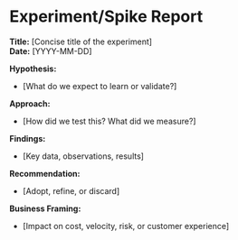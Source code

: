# Experiment/Spike Report

**Title:** [Concise title of the experiment]  
**Date:** [YYYY-MM-DD]  

**Hypothesis:**  
- [What do we expect to learn or validate?]  

**Approach:**  
- [How did we test this? What did we measure?]  

**Findings:**  
- [Key data, observations, results]  

**Recommendation:**  
- [Adopt, refine, or discard]  

**Business Framing:**  
- [Impact on cost, velocity, risk, or customer experience]  
